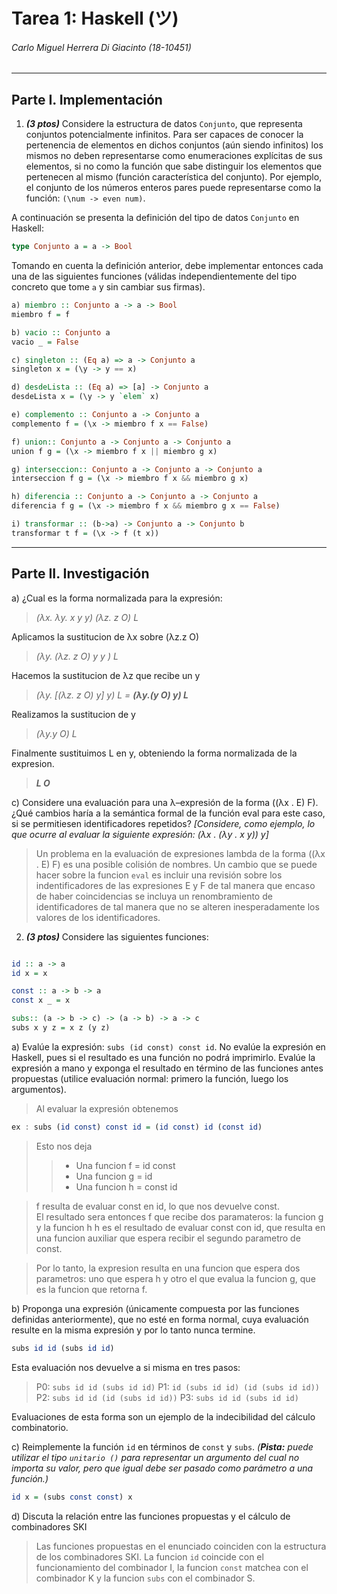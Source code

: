 # Tarea 1: Haskell (ツ)

###### Carlo Miguel Herrera Di Giacinto (18-10451)
 ---

## Parte I. Implementación

1. ___(3 ptos)___ Considere la estructura de datos `Conjunto`, que representa conjuntos potencialmente infinitos. Para ser capaces de conocer la pertenencia de elementos en dichos conjuntos (aún siendo infinitos) los mismos no deben representarse como enumeraciones explícitas de sus elementos, si no como la función que sabe distinguir los elementos que pertenecen al mismo (función característica del conjunto). Por ejemplo, el conjunto de los números enteros pares puede representarse como la función: `(\num -> even num)`.

A continuación se presenta la definición del tipo de datos `Conjunto` en Haskell:

``` Haskell
type Conjunto a = a -> Bool
```

Tomando en cuenta la definición anterior, debe implementar entonces cada una de las siguientes funciones (válidas independientemente del tipo concreto que tome `a` y sin cambiar sus firmas).

``` Haskell
a) miembro :: Conjunto a -> a -> Bool
miembro f = f 

b) vacio :: Conjunto a
vacio _ = False

c) singleton :: (Eq a) => a -> Conjunto a
singleton x = (\y -> y == x)

d) desdeLista :: (Eq a) => [a] -> Conjunto a
desdeLista x = (\y -> y `elem` x) 

e) complemento :: Conjunto a -> Conjunto a
complemento f = (\x -> miembro f x == False)

f) union:: Conjunto a -> Conjunto a -> Conjunto a
union f g = (\x -> miembro f x || miembro g x)

g) interseccion:: Conjunto a -> Conjunto a -> Conjunto a
interseccion f g = (\x -> miembro f x && miembro g x)

h) diferencia :: Conjunto a -> Conjunto a -> Conjunto a
diferencia f g = (\x -> miembro f x && miembro g x == False)

i) transformar :: (b->a) -> Conjunto a -> Conjunto b
transformar t f = (\x -> f (t x))
```

 ---

## Parte II. Investigación


a) ¿Cual es la forma normalizada para la expresión:
> _(λx. λy. x y y) (λz. z O) L_

Aplicamos la sustitucion de λx sobre (λz.z O)

> _(λy. (λz. z O) y y ) L_

Hacemos la sustitucion de λz que recibe un y

> _(λy. [(λz. z O) y] y) L = **(λy.(y O) y) L**_

Realizamos la sustitucion de y

> _(λy.y O) L_

Finalmente sustituimos L en y, obteniendo la forma normalizada de la expresion.

> ___L O___

c) Considere una evaluación para una λ–expresión de la forma ((λx . E) F). ¿Qué cambios haría a la semántica formal de la función eval para este caso, si se permitiesen identificadores repetidos? _[Considere, como ejemplo, lo que ocurre al evaluar la siguiente expresión: (λx . (λy . x y)) y]_

> Un problema en la evaluación de expresiones lambda de la forma ((λx . E) F) es una posible colisión de nombres. 
Un cambio que se puede hacer sobre la funcion `eval` es incluir una revisión sobre los indentificadores de las expresiones E y F de tal manera que encaso de haber coincidencias se incluya un renombramiento de identificadores de tal manera que no se alteren inesperadamente los valores de los identificadores.

2. ___(3 ptos)___ Considere las siguientes funciones:

``` Haskell

id :: a -> a
id x = x

const :: a -> b -> a
const x _ = x

subs:: (a -> b -> c) -> (a -> b) -> a -> c
subs x y z = x z (y z)

```
a) Evalúe la expresión: `subs (id const) const id`. No evalúe la expresión en Haskell, pues si el resultado es una función no podrá imprimirlo. Evalúe la expresión a mano y exponga el resultado en término de las funciones antes propuestas (utilice evaluación normal: primero la función, luego los argumentos).

> Al evaluar la expresión obtenemos 

``` Haskell
ex : subs (id const) const id = (id const) id (const id)
```

> Esto nos deja 
>> * Una funcion f = id const
>> * Una funcion g = id  
>> * Una funcion h = const id

> f resulta de evaluar const en id, lo que nos devuelve const.  
> El resultado sera entonces f que recibe dos paramateros: la funcion g y la funcion h
> h es el resultado de evaluar const con id, que resulta en una funcion auxiliar que espera recibir el segundo parametro de const.

> Por lo tanto, la expresion resulta en una funcion que espera dos parametros: uno que espera h y otro el que evalua la funcion g, que es la funcion que retorna f. 

b) Proponga una expresión (únicamente compuesta por las funciones definidas anteriormente), que no esté en forma normal, cuya evaluación resulte en la misma expresión y por lo tanto nunca termine.

``` Haskell
subs id id (subs id id)
```

Esta evaluación nos devuelve a si misma en tres pasos:

>P0: `subs id id (subs id id)`
>P1: `id (subs id id) (id (subs id id))`
>P2: `subs id id (id (subs id id))`
>P3: `subs id id (subs id id)`

Evaluaciones de esta forma son un ejemplo de la indecibilidad del cálculo combinatorio.

c) Reimplemente la función `id` en términos de `const` y `subs`. _(**Pista:** puede utilizar el tipo `unitario ()` para representar un argumento del cual no importa su valor, pero que igual debe ser pasado como parámetro a una función.)_

``` Haskell
id x = (subs const const) x 
```

d) Discuta la relación entre las funciones propuestas y el cálculo de combinadores SKI

> Las funciones propuestas en el enunciado coinciden con la estructura de los combinadores SKI. La funcion `id` coincide con el funcionamiento del combinador I, la funcion `const` matchea con el combinador K y la funcion `subs` con el combinador S.
